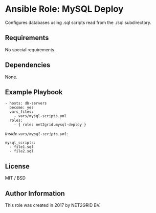 # Ansible Role: MySQL Deploy

Configures databases using .sql scripts read from the ./sql subdirectory.

## Requirements

No special requirements.

## Dependencies

None.

## Example Playbook

    - hosts: db-servers
      become: yes
      vars_files:
        - vars/mysql-scripts.yml
      roles:
        - { role: net2grid.mysql-deploy }

*Inside `vars/mysql-scripts.yml`*:

    mysql_scripts:
      - file1.sql
      - file2.sql

## License

MIT / BSD

## Author Information

This role was created in 2017 by NET2GRID BV.

